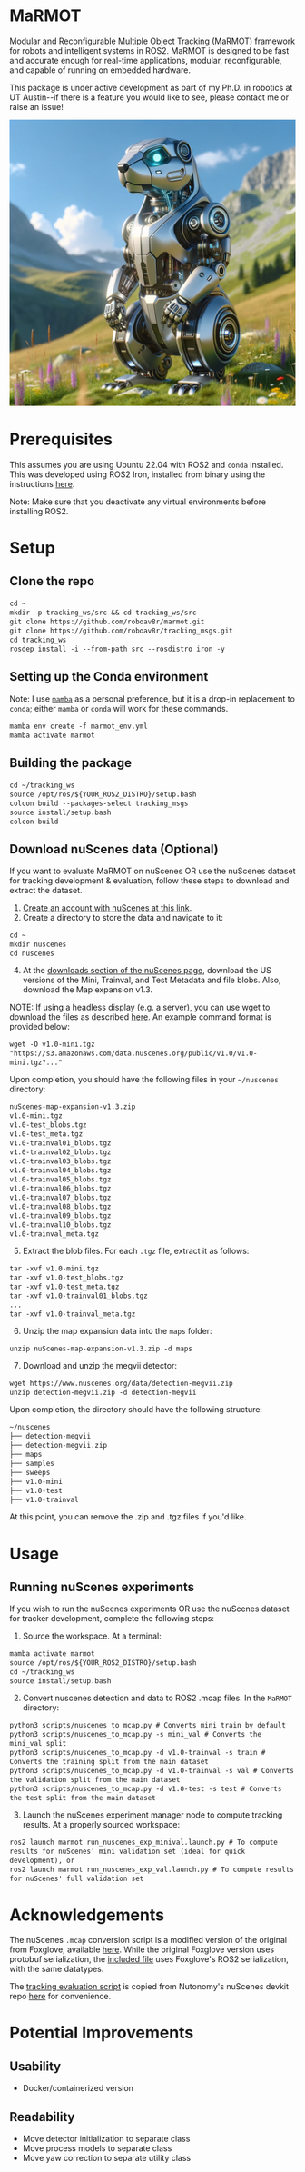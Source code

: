 # MaRMOT
Modular and Reconfigurable Multiple Object Tracking (MaRMOT) framework for robots and intelligent systems in ROS2. MaRMOT is designed to be fast and accurate enough for real-time applications, modular, reconfigurable, and capable of running on embedded hardware. 

This package is under active development as part of my Ph.D. in robotics at UT Austin--if there is a feature you would like to see, please contact me or raise an issue!

![](media/MaRMOT.png)

# Prerequisites
This assumes you are using Ubuntu 22.04 with ROS2 and `conda` installed. This was developed using ROS2 Iron, installed from binary using the instructions [here](https://docs.ros.org/en/iron/Installation/Ubuntu-Install-Debians.html#). 

Note: Make sure that you deactivate any virtual environments before installing ROS2.

# Setup
## Clone the repo
```
cd ~
mkdir -p tracking_ws/src && cd tracking_ws/src
git clone https://github.com/roboav8r/marmot.git
git clone https://github.com/roboav8r/tracking_msgs.git
cd tracking_ws
rosdep install -i --from-path src --rosdistro iron -y
```
## Setting up the Conda environment
Note: I use [`mamba`](https://github.com/conda-forge/miniforge) as a personal preference, but it is a drop-in replacement to `conda`; either `mamba` or `conda` will work for these commands.
```
mamba env create -f marmot_env.yml
mamba activate marmot
```

## Building the package
```
cd ~/tracking_ws
source /opt/ros/${YOUR_ROS2_DISTRO}/setup.bash
colcon build --packages-select tracking_msgs
source install/setup.bash
colcon build
```

## Download nuScenes data (Optional)
If you want to evaluate MaRMOT on nuScenes OR use the nuScenes dataset for tracking development & evaluation, follow these steps to download and extract the dataset.

1) [Create an account with nuScenes at this link](https://www.nuscenes.org/sign-up).
2) Create a directory to store the data and navigate to it:
```
cd ~
mkdir nuscenes
cd nuscenes
```
4) At the [downloads section of the nuScenes page](https://www.nuscenes.org/nuscenes#download), download the US versions of the Mini, Trainval, and Test Metadata and file blobs. Also, download the Map expansion v1.3.

  NOTE: If using a headless display (e.g. a server), you can use wget to download the files as described [here](https://github.com/nutonomy/nuscenes-devkit/issues/110). An example command format is provided below:
  ```
  wget -O v1.0-mini.tgz "https://s3.amazonaws.com/data.nuscenes.org/public/v1.0/v1.0-mini.tgz?..."
  ```
Upon completion, you should have the following files in your `~/nuscenes` directory:
```
nuScenes-map-expansion-v1.3.zip
v1.0-mini.tgz
v1.0-test_blobs.tgz
v1.0-test_meta.tgz
v1.0-trainval01_blobs.tgz
v1.0-trainval02_blobs.tgz
v1.0-trainval03_blobs.tgz
v1.0-trainval04_blobs.tgz
v1.0-trainval05_blobs.tgz
v1.0-trainval06_blobs.tgz
v1.0-trainval07_blobs.tgz
v1.0-trainval08_blobs.tgz
v1.0-trainval09_blobs.tgz
v1.0-trainval10_blobs.tgz
v1.0-trainval_meta.tgz
```
5) Extract the blob files. For each `.tgz` file, extract it as follows:
```
tar -xvf v1.0-mini.tgz
tar -xvf v1.0-test_blobs.tgz
tar -xvf v1.0-test_meta.tgz
tar -xvf v1.0-trainval01_blobs.tgz
...
tar -xvf v1.0-trainval_meta.tgz
```
6) Unzip the map expansion data into the `maps` folder:
```
unzip nuScenes-map-expansion-v1.3.zip -d maps
```

7) Download and unzip the megvii detector:
```
wget https://www.nuscenes.org/data/detection-megvii.zip
unzip detection-megvii.zip -d detection-megvii
```

Upon completion, the directory should have the following structure:
```
~/nuscenes
├── detection-megvii
├── detection-megvii.zip
├── maps
├── samples
├── sweeps
├── v1.0-mini
├── v1.0-test
├── v1.0-trainval
```
At this point, you can remove the .zip and .tgz files if you'd like.
# Usage

## Running nuScenes experiments
If you wish to run the nuScenes experiments OR use the nuScenes dataset for tracker development, complete the following steps:

1) Source the workspace. At a terminal:
```
mamba activate marmot
source /opt/ros/${YOUR_ROS2_DISTRO}/setup.bash
cd ~/tracking_ws
source install/setup.bash

```

2) Convert nuscenes detection and data to ROS2 .mcap files. In the `MaRMOT` directory:
```
python3 scripts/nuscenes_to_mcap.py # Converts mini_train by default
python3 scripts/nuscenes_to_mcap.py -s mini_val # Converts the mini_val split
python3 scripts/nuscenes_to_mcap.py -d v1.0-trainval -s train # Converts the training split from the main dataset
python3 scripts/nuscenes_to_mcap.py -d v1.0-trainval -s val # Converts the validation split from the main dataset
python3 scripts/nuscenes_to_mcap.py -d v1.0-test -s test # Converts the test split from the main dataset
```

3) Launch the nuScenes experiment manager node to compute tracking results. At a properly sourced workspace:
```
ros2 launch marmot run_nuscenes_exp_minival.launch.py # To compute results for nuScenes' mini validation set (ideal for quick development), or
ros2 launch marmot run_nuscenes_exp_val.launch.py # To compute results for nuScenes' full validation set
```

# Acknowledgements
The nuScenes `.mcap` conversion script is a modified version of the original from Foxglove, available [here](https://github.com/foxglove/nuscenes2mcap). While the original Foxglove version uses protobuf serialization, the [included file](scripts/nuscenes_to_mcap.py) uses Foxglove's ROS2 serialization, with the same datatypes. 

The [tracking evaluation script](scripts/evaluate.py) is copied from Nutonomy's nuScenes devkit repo [here](https://github.com/nutonomy/nuscenes-devkit/tree/master/python-sdk/nuscenes/eval/tracking) for convenience.

# Potential Improvements
## Usability
- Docker/containerized version
## Readability
- Move detector initialization to separate class
- Move process models to separate class
- Move yaw correction to separate utility class